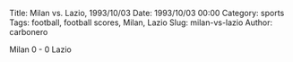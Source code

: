 Title: Milan vs. Lazio, 1993/10/03
Date: 1993/10/03 00:00
Category: sports
Tags: football, football scores, Milan, Lazio
Slug: milan-vs-lazio
Author: carbonero


Milan 0 - 0 Lazio
